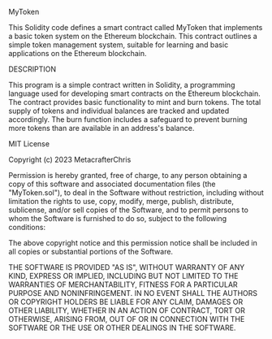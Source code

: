 MyToken

This Solidity code defines a smart contract called MyToken that implements a basic token system on the Ethereum blockchain. This contract outlines a simple token management system, suitable for learning and basic applications on the Ethereum blockchain.

DESCRIPTION

This program is a simple contract written in Solidity, a programming language used for developing smart contracts on the Ethereum blockchain. The contract provides basic functionality to mint and burn tokens. The total supply of tokens and individual balances are tracked and updated accordingly. The burn function includes a safeguard to prevent burning more tokens than are available in an address's balance.

MIT License

Copyright (c) 2023 MetacrafterChris

Permission is hereby granted, free of charge, to any person obtaining a copy
of this software and associated documentation files (the "MyToken.sol"), to deal
in the Software without restriction, including without limitation the rights
to use, copy, modify, merge, publish, distribute, sublicense, and/or sell
copies of the Software, and to permit persons to whom the Software is
furnished to do so, subject to the following conditions:

The above copyright notice and this permission notice shall be included in all
copies or substantial portions of the Software.

THE SOFTWARE IS PROVIDED "AS IS", WITHOUT WARRANTY OF ANY KIND, EXPRESS OR
IMPLIED, INCLUDING BUT NOT LIMITED TO THE WARRANTIES OF MERCHANTABILITY,
FITNESS FOR A PARTICULAR PURPOSE AND NONINFRINGEMENT. IN NO EVENT SHALL THE
AUTHORS OR COPYRIGHT HOLDERS BE LIABLE FOR ANY CLAIM, DAMAGES OR OTHER
LIABILITY, WHETHER IN AN ACTION OF CONTRACT, TORT OR OTHERWISE, ARISING FROM,
OUT OF OR IN CONNECTION WITH THE SOFTWARE OR THE USE OR OTHER DEALINGS IN THE
SOFTWARE.
